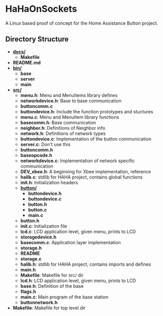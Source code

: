 # HaHaOnSockets

A Linux based proof of concept for the Home Assistance Button 	project.

## Directory Structure

- **[docs/](docs)**
   - **Makefile**
- **README.md**
- **[bin/](bin)**
   - **base**
   - **server**
   - **main**
- **[src/](src)**
   - **menu.h**: Menu and MenuItems library defines
   - **networkdevice.h**: Base to base communication
   - **buttoncomm.c**
   - **buttondevice.h**: Include the function prototypes and stuctures
   - **menu.c**: Menu and MenuItem library functions
   - **basecomm.h**: Base communication
   - **neighbor.h**: Definitions of Neighbor info
   - **network.h**: Definitions of network types
   - **buttondevice.c**: Implementation of the button communication
   - **server.c**: Don't use this
   - **buttoncomm.h**
   - **baseopcode.h**
   - **networkdevice.c**: Implementation of network specific communication
   - **DEV_xbee.h**: A beginning for Xbee implementation, reference
   - **halib.c**: stdlib for HAHA project, contains global functions
   - **init.h**: Initialization headers
   - **[button/](src/button)**
      - **buttondevice.h**
      - **buttondevice.c**
      - **button.h**
      - **button.c**
      - **main.c**
   - **button.h**
   - **init.c**: Initialization file
   - **lcd.c**: LCD application level, given menu, prints to LCD
   - **storagedevice.h**
   - **basecomm.c**: Application layer implementation
   - **storage.h**
   - **README**
   - **storage.c**
   - **halib.h**: stdlib for HAHA project, contains imports and defines
   - **main.h**
   - **Makefile**: Makefile for src/ dir
   - **lcd.h**: LCD application level, given menu, prints to LCD
   - **base.h**: Definition of the base
   - **flags.h**
   - **main.c**: Main program of the base station
   - **buttonnetwork.h**
- **Makefile**: Makefile for top level dir
